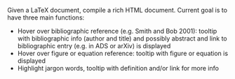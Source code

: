 Given a LaTeX document, compile a rich HTML document.  Current goal is to have three main functions:

- Hover over bibliographic reference (e.g. Smith and Bob 2001): tooltip with bibliographic info (author and title) and possibly abstract and link to bibliographic entry (e.g. in ADS or arXiv) is displayed
- Hover over figure or equation reference: tooltip with figure or equation is displayed
- Highlight jargon words, tooltip with definition and/or link for more info
